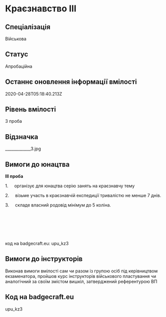 # Краєзнавство ІІІ

## Спеціалізація

Військова

## Статус

Апробаційна

## Останнє оновлення інформації вмілості

2020-04-28T05:18:40.213Z

## Рівень вмілості

3 проба

## Відзначка

_____________3.jpg

## Вимоги до юнацтва

<p><b>ІІІ проба</b></p><p>1.&nbsp;&nbsp;&nbsp;&nbsp; організує для юнацтва серію занять на краєзнавчу тему</p><p>2.&nbsp;&nbsp;&nbsp;&nbsp; візьме участь в краєзнавчій експедиції тривалістю не менше 7 днів.</p><p>3.&nbsp;&nbsp;&nbsp;&nbsp; складе власний родовід мінімум до 5 коліна.</p><p><br></p><p><br></p><p><br></p><p>код на badgecraft.eu: upu_kz3<br></p>

## Вимоги до інструкторів

Виконав вимоги вмілості сам чи разом із групою осіб&nbsp;під керівництвом екзаменатора, пройшов курс інструкторів військового пластування чи аналогічний за своїм змістом вишкіл, затверджений референтурою ВП

## Код на badgecraft.eu

upu_kz3
